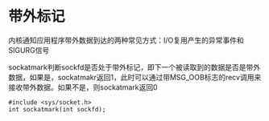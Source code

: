 # 带外标记

内核通知应用程序带外数据到达的两种常见方式：I/O复用产生的异常事件和SIGURG信号

sockatmark判断sockfd是否处于带外标记，即下一个被读取到的数据是否是带外数据，如果是，sockatmakr返回1，此时可以通过带MSG_OOB标志的recv调用来接收带外数据。如果不是，则sockatmark返回0

```
#include <sys/socket.h>
int sockatmark(int sockfd);
```
